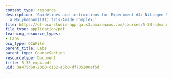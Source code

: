 ```yaml
---
content_type: resource
description: 'Guidelines and instructions for Experiment #4: Nitrogen Scission by
  a Molybdenum(III) tris-Amide Complex.'
file: https://ol-ocw-studio-app-qa.s3.amazonaws.com/courses/5-33-advanced-chemical-experimentation-and-instrumentation-fall-2007/3a475d602063c132a3b0df705200af5d_5_33_exp4.pdf
file_type: application/pdf
learning_resource_types:
- Labs
ocw_type: OCWFile
parent_title: Labs
parent_type: CourseSection
resourcetype: Document
title: 5_33_exp4.pdf
uid: 3a475d60-2063-c132-a3b0-df705200af5d
---
```

